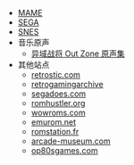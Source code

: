 * [MAME](mame.md)
* [SEGA](sega.md)
* [SNES](SNES.md)
* 音乐原声
  * [异域战将 Out Zone 原声集](https://www.bilibili.com/s/video/BV175411h7mS)
* 其他站点
  + [retrostic.com](https://www.retrostic.com/)
  + [retrogamingarchive](https://retrogamingarchive.org/)
  + [segadoes.com](https://segadoes.com/)
  + [romhustler.org](https://romhustler.org/)
  + [wowroms.com](https://wowroms.com/)
  + [emurom.net](https://www.emurom.net/)
  + [romstation.fr](https://www.romstation.fr/)
  + [arcade-museum.com](https://www.arcade-museum.com/)
  + [op80sgames.com](http://www.top80sgames.com/site/content/outzone-0)
